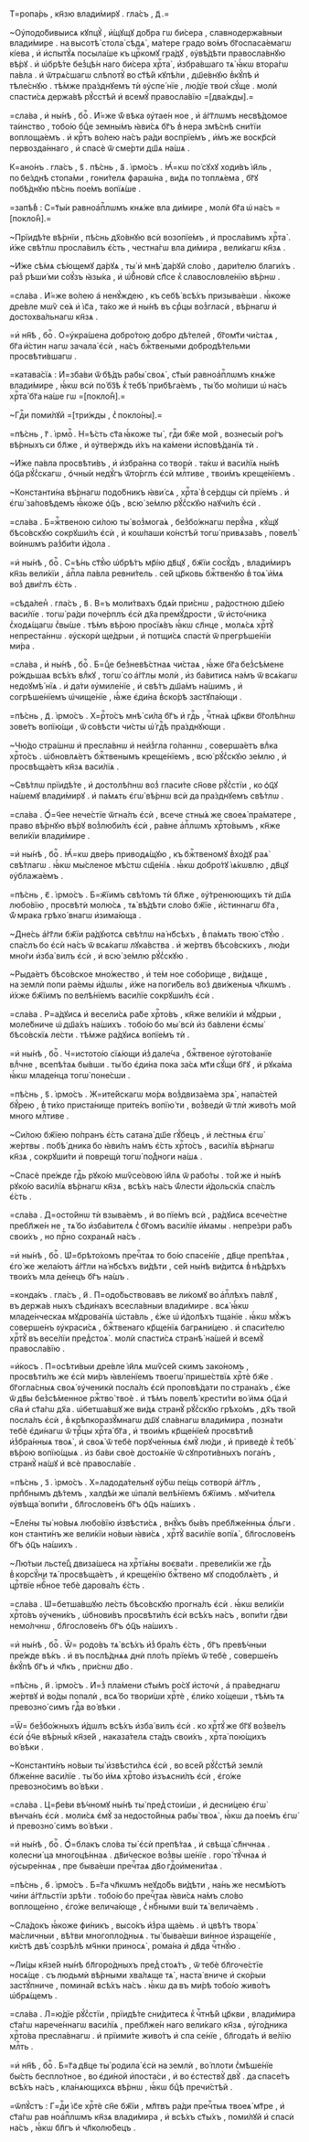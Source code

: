 Т=ропа́рь , кн҃зю влади́мирꙋ . гла́съ , д҃ .=

~Оу҆подо́бивыисѧ кꙋпцꙋ̀ , и҆́щꙋщꙋ до́бра гѡ би́сера , славнодержа́вныи влади́мире . на высотѣ̀ стола̀ сѣдѧ̀ , ма́тере градо во́мъ бг҃оспаса́емагѡ кі́ева , и҆ и҆спытꙋ́ѧ посыла́ше къ црⷭ҇комꙋ гра́дꙋ , ᲂу҆вѣ́дѣти правосла́внꙋю вѣ́рꙋ . и҆ ѡ҆брѣ́те без̾цѣ́н наго би́сера хрⷭ҇та̀ , и҆збра́вшаго тѧ̀ ꙗ҆́кѡ втора́гѡ па́вла . и҆ ѿтрѧ́сшагѡ слѣпотꙋ̀ во ст҃ѣ́й кꙋпѣ́ли , дш҃е́внꙋю в̾кꙋ́пѣ и҆ тѣле́снꙋю . тѣ́мже пра́зднꙋемъ тѝ ᲂу҆спе́ нїе , лю́дїе твоѝ сꙋ́ще . молѝ спасти́сѧ держа́вѣ рꙋ́сстѣй и҆ всемꙋ̀ правосла́вїю =[два́жды].=

=сла́ва , и҆ ны́нѣ , боⷢ҇ . И҆́=же ѿ́ вѣка ᲂу҆тае́н ное , и҆ а҆́гг҃лѡмъ несвѣ́домое та́инство , тобо́ю бцⷣе земны́мъ ꙗ҆ви́сѧ бг҃ъ в̾ нера змѣ́снѣ сни́тїи воплоща́емъ . и҆ крⷭ҇тъ во́лею на́съ ра́ди воспрїе́мъ , и҆́мъ же воскр҃сѝ первозда́ннаго , и҆ спасѐ ѿ сме́рти дш҃ѧ на́шѧ .

К=ано́нъ . гла́съ , ѕ҃ . пѣ́снь , а҃ . і҆рмо́съ . Ꙗ҆́=кѡ по́ сꙋхꙋ ходи́въ і҆и҃ль , по бе́зднѣ стопа́ми , гони́телѧ фараѡ́на , ви́дѧ по топлѧ́ема , бг҃ꙋ побѣ́днꙋю пѣ́снь пое́мъ вопїѧ́ше .

=запѣ́в̾ : С=т҃ы́и равноа҆пⷭ҇лѡмъ кнѧ́же вла ди́мире , молѝ бг҃а ѡ҆ на́съ =[покло́н̾].=

~Прїидѣ́те вѣ́рнїи , пѣ́снь дх҃о́внꙋю всѝ возопїе́мъ , и҆ просла́вимъ хрⷭ҇та̀ . и҆́же свѣ́тлѡ просла́вилъ є҆́сть , честна́гѡ вла ди́мира , вели́кагѡ кн҃зѧ .

~И҆́же сѣ́мѧ сѣ́ющемꙋ да́рꙋѧ , ты̀ и҆ мнѣ̀ да́рꙋй сло́во , дари́телю благи́хъ . раз̾ рѣши́ ми соꙋ́зъ ꙗ҆зы́ка , и҆ ѡ҆б̾новѝ сп҃се к̾ славословле́нїю вѣ́рнѡ .

=сла́ва . И҆́=же во́лею а҆ ненꙋ́ждею , къ себѣ̀ всѣ́хъ призыва́еши . ꙗ҆́коже дре́вле мѡѷ се́ѧ и҆ і҆с҃а , та́ко же и҆ ны́нѣ въ срⷣцы воз̾гласѝ , вѣ́рнагѡ и҆ достохва́льнагѡ кн҃зѧ .

=и҆ нн҃ѣ , боⷢ҇ . О=у҆кра́шена добро́тою добро дѣ́телей , бг҃омт҃и чи́стаѧ , бг҃а и҆́стин нагѡ зачала̀ є҆сѝ , на́съ бжⷭ҇твеными добродѣ́тельми просвѣти́вшагѡ .

=катава́сїѧ : И҆=зба́ви ѿ бѣ́дъ рабы̀ своѧ̀ , ст҃ы́и равноа҆пⷭ҇лѡмъ кнѧ́же влади́мире , ꙗ҆́кѡ всѝ по́ бз҃ѣ к̾ тебѣ̀ прибѣга́емъ , ты́ бо мо́лиши ѡ҆ на́съ хрⷭ҇та̀ бг҃а на́ше гѡ =[покло́н̾].=

~Гдⷭ҇и поми́лꙋй =[три́жды , с̾ покло́ны].=

=пѣ́снь , г҃ . і҆рмоⷭ҇ . Н=ѣ́сть ст҃а ꙗ҆́коже ты̀ , гдⷭ҇и бж҃е мо́й , вознесы́и ро́гъ вѣ́рныхъ си бл҃же , и҆ ᲂу҆тве́рждь и҆́хъ на ка́мени и҆сповѣ́данїѧ тѝ .

~И҆́же па́вла просвѣти́въ , и҆ и҆збра́нна со творѝ . та́кѡ и҆ васи́лїѧ ны́нѣ ѻ҆ц҃а рꙋ́с̾скагѡ , ѻ҆чны́и недꙋ́гъ ѿто́рглъ є҆сѝ млⷭ҇тиве , твои́мъ креще́нїемъ .

~Константи́на вѣ́рнагѡ подо́бникъ ꙗ҆ви́ сѧ , хрⷭ҇та̀ в̾ се́рдцы сѝ прїе́мъ . и҆ є҆гѡ̀ за́повѣдемъ ꙗ҆́коже ѻ҆ц҃ъ , всю̀ зе́млю рꙋ́с̾скꙋю наꙋчи́лъ є҆сѝ .

=сла́ва . Б=жⷭ҇твеною си́лою ты̀ воз̾мога́ѧ , без̾бо́жнагѡ перꙋ́на , кꙋ́щꙋ бѣсо́вскꙋю сокрꙋши́лъ є҆сѝ , и҆ коѡ́паши ко́нстѣй тогѡ̀ привѧза́въ , повелѣ̀ во́инѡмъ раз̾би́ти и҆́дола .

=и҆ ны́нѣ , боⷢ҇ . С=ѣ́нь ст҃ꙋ́ю ѡ҆брѣ́тъ мр҃і́ю дв҃цꙋ , бж҃їи сосꙋ́дъ , влади́миръ кн҃зь вели́кїи , а҆пⷭ҇ла па́вла ревни́тель . се́й цр҃ковь бжⷭ҇твенꙋю в̾ тоѧ̀ и҆́мѧ воз̾ дви́глъ є҆́сть .

=сѣда́лен̾ . гла́съ , в҃ . В=ъ моли́твахъ бдѧ́и при́снѡ , ра́достною дш҃е́ю васи́лїе . тогѡ̀ ра́ди поче́рплъ є҆сѝ дх҃а премꙋ́дрости , ѿ и҆сто́чника с̾ходѧ́щагѡ с̾вы́ше . тѣ́мъ вѣ́рою просїѧ́въ ꙗ҆́кѡ сл҃нце , молѧ́сѧ хрⷭ҇тꙋ̀ непреста́ннѡ . ᲂу҆скорѝ ще́дрыи , и҆ потщи́сѧ спастѝ ѿ прегрѣше́нїи ми́ра .

=сла́ва , и҆ ны́нѣ , боⷢ҇ . Б=цⷣе без̾невѣ́стнаѧ чи́стаѧ , ꙗ҆́же бг҃а без̾сѣ́мене ро́ждьшаѧ всѣ́хъ влⷣкꙋ , тогѡ̀ со а҆́гг҃лы молѝ , и҆з ба́витисѧ на́мъ ѿ всѧ́кагѡ недоꙋмѣ́ нїѧ . и҆ да́ти ᲂу҆миле́нїе , и҆ свѣ́тъ дш҃а́мъ на́шимъ , и҆ согрѣше́нїемъ ѡ҆чище́нїе , ꙗ҆́же є҆ди́на в̾ско́рѣ застꙋпа́ющи .

=пѣ́снь , д҃ . і҆рмо́съ . Х=рⷭ҇то́съ мнѣ̀ си́ла бг҃ъ и҆ гдⷭ҇ь , чⷭ҇тна́ѧ цр҃кви бг҃олѣ́пнѡ зове́тъ вопїю́щи , ѿ со́вѣсти чи́сты ѡ҆́ гдⷭ҇ѣ пра́зднꙋющи .

~Чю́до стра́шнѡ и҆ пресла́внѡ и҆ неи҆з̾гла го́ланнѡ , соверша́етъ влⷣка хрⷭ҇то́съ . ѡ҆бновлѧ́етъ бжⷭ҇твенымъ креще́нїемъ , всю̀ рꙋ́с̾скꙋю зе́млю , и҆ просвѣща́етъ кн҃зѧ васи́лїѧ .

~Свѣ́тлѡ прїидѣ́те , и҆ достолѣ́пнѡ воз̾ гласи́те сн҃ове рꙋ́с̾стїи , ко ѻ҆ц҃ꙋ на́шемꙋ влади́мирꙋ . и҆ па́мѧть є҆гѡ̀ вѣ́рнѡ всѝ да пра́зднꙋемъ свѣ́тлѡ .

=сла́ва . Ѻ҆́=ч҃ее нече́стїе ѿгна́лъ є҆сѝ , всече стны́ѧ же своеѧ̀ пра́матере , право вѣ́рнꙋю вѣ́рꙋ воз̾люби́лъ є҆сѝ , ра́вне а҆пⷭ҇лѡмъ хрⷭ҇то́вымъ , кн҃же вели́кїи влади́мире .

=и҆ ны́нѣ , боⷢ҇ . Ꙗ҆́=кѡ две́рь приводѧ́щꙋю , къ бжⷭ҇твеномꙋ в̾хо́дꙋ раѧ̀ свѣ́тлагѡ . ꙗ҆́кѡ мы́сленое мѣ́стѡ сщ҃е́нїѧ . ꙗ҆́кѡ добро́тꙋ і҆ѧ́кѡвлю , дв҃цꙋ ᲂу҆блажа́емъ .

=пѣ́снь , є҃ . і҆рмо́съ . Б=ж҃їимъ свѣ́томъ тѝ бл҃же , ᲂу҆́тренюющихъ тѝ дш҃ѧ любо́вїю , просвѣтѝ молю́сѧ , тѧ̀ вѣ́дѣти сло́во бж҃їе , и҆́стиннагѡ бг҃а , ѿ́ мрака грѣхо́ внагѡ и҆зима́юща .

~Дне́сь а҆́гг҃ли бж҃їи ра́дꙋютсѧ свѣ́тлѡ на́ нб҃сѣхъ , в̾ па́мѧть твою̀ ст҃ꙋ́ю . спа́слъ бо є҆сѝ на́съ ѿ всѧ́кагѡ лꙋка́вства . и҆ же́ртвъ бѣсо́вскихъ , лю́ди мно́ги и҆зба́ вилъ є҆сѝ , и҆ всю̀ зе́млю рꙋ́с̾скꙋю .

~Рыда́етъ бѣсо́вское мно́жество , и҆ те́м ное собо́рище , ви́дѧще , на землѝ попи ра́емы и҆́дѡлы , и҆́же на поги́бель воз̾ дви́женыѧ чл҃кѡмъ . и҆́хже бж҃їимъ по велѣ́нїемъ васи́лїе сокрꙋши́лъ є҆сѝ .

=сла́ва . Р=а́дꙋисѧ и҆ весели́сѧ ра́бе хрⷭ҇то́въ , кн҃же вели́кїи и҆ мꙋ́дрыи , моле́бниче ѡ҆ дш҃а́хъ на́шихъ . тобо́ю бо мы̀ всѝ и҆з ба́влени є҆смы̀ бѣсо́вскїѧ ле́сти . тѣ́мже ра́дꙋисѧ вопїе́мъ тѝ .

=и҆ ны́нѣ , боⷢ҇ . Ч=истото́ю сїѧ́ющи и҆з̾ дале́ча , бжⷭ҇твеное ᲂу҆гото́ванїе влⷣчне , всепѣ́таѧ бы́вши . ты́ бо є҆ди́на пока за́сѧ мт҃и сꙋ́щи бг҃ꙋ , и҆ рꙋка́ма ꙗ҆́кѡ младе́нца тогѡ̀ поне́сши .

=пѣ́снь , ѕ҃ . і҆рмо́съ . Ж=ите́йскагѡ мо́рѧ воз̾двиза́ема зрѧ̀ , напа́стей бꙋ́рею , в̾ ти́хо приста́нище прите́къ вопїю́ ти , воз̾ведѝ ѿ тлѝ живо́тъ мо́й много млⷭ҇тиве .

~Си́лою бж҃їею по́пранъ є҆́сть сатана̀ дш҃е гꙋ́бецъ , и҆ ле́стныѧ є҆гѡ̀ же́ртвы . побѣ́ дника бо ꙗ҆ви́лъ на́мъ є҆́сть хрⷭ҇то́съ , васи́лїѧ вѣ́рнагѡ кн҃зѧ , сокрꙋши́ти и҆ поврещѝ тогѡ̀ по́д̾ноги на́шѧ .

~Спасѐ пре́жде гдⷭ҇ь рꙋко́ю мѡѷсе́овою і҆и҃лѧ ѿ рабо́ты . то́й же и҆ ны́нѣ рꙋко́ю васи́лїѧ вѣ́рнагѡ кн҃зѧ , всѣ́хъ на́съ ѿ́лести и҆́дольскїѧ спа́слъ є҆́сть .

=сла́ва . Д=осто́йнѡ тѝ взыва́емъ , и҆ во пїе́мъ всѝ , ра́дꙋисѧ всече́стне пребл҃же́н не , тѧ́ бо и҆зба́вителѧ с̾ бг҃омъ васи́лїе и҆́мамы . непре́зри ра́бъ свои́хъ , но прⷭ҇но сохранѧ́й на́съ .

=и҆ ны́нѣ , боⷢ҇ . Ѡ҆=брѣто́хомъ пречⷭ҇таѧ то бо́ю спасе́нїе , дв҃це препѣ́таѧ , є҆го́ же жела́ютъ а҆́гг҃ли на́ нб҃сѣхъ ви́дѣти , се́й ны́нѣ ви́дитсѧ в̾ нѣ́дрѣхъ твои́хъ мла де́нецъ бг҃ъ на́шъ .

=конда́къ . гла́съ , и҃ . П=одо́бьствовавъ ве ли́комꙋ во а҆пⷭ҇лѣхъ па́влꙋ , въ держа́в ныхъ сѣди́нахъ всесла́вныи влади́мире . всѧ̀ ꙗ҆́кѡ младе́нческаѧ мꙋдрова́нїѧ ѡ҆ста́вль , є҆́же ѡ҆ и҆́долѣхъ тща́нїе . ꙗ҆́кѡ мꙋ́жъ соверше́нъ ᲂу҆краси́сѧ , бжⷭ҇твенаго кр҃ще́нїѧ багрѧни́цею . и҆ спаси́телю хрⷭ҇тꙋ̀ въ весе́лїи пред̾стоѧ̀ . молѝ спасти́сѧ странѣ̀ на́шей и҆ всемꙋ̀ правосла́вїю .

=и҆́косъ . П=осѣти́выи дре́вле і҆и҃лѧ мѡѷсе́й скимъ зако́номъ , просвѣти́лъ же є҆сѝ ми́ръ ꙗ҆вле́нїемъ твоегѡ̀ прише́ствїѧ хрⷭ҇тѐ бж҃е . бг҃огла́сныѧ своѧ̀ ᲂу҆ченикѝ посла́лъ є҆сѝ проповѣ́дати по страна́хъ , є҆́же ѿ дв҃ы без̾сѣ́менное ржⷭ҇тво̀ твоѐ . и҆ тѣ́мъ повелѣ̀ крести́ти во́ и҆мѧ ѻ҆ц҃а и҆ сн҃а и҆ ст҃а́гѡ дх҃а . ѡ҆бетша́вшꙋ же ви́дѧ странꙋ̀ рꙋ́с̾скꙋю грѣхо́мъ , дх҃ъ тво́й посла́лъ є҆сѝ , в̾ крѣпкоразꙋ́мнагѡ дш҃ꙋ сла́внагѡ влади́мира , позна́ти тебѐ є҆ди́нагѡ ѿ трⷪ҇цы хрⷭ҇та̀ бг҃а , и҆ твои́мъ кр҃ще́нїем̾ просвѣти́в̾ и҆з̾бра́нныѧ твоѧ̀ , и҆ своѧ̀ ѿ тебѐ порꙋче́нныѧ є҆мꙋ̀ лю́ди , и҆ приведѐ к̾ тебѣ̀ вѣ́рою вопїю́щыѧ . и҆з ба́ви своѐ достоѧ́нїе ѿ сꙋпроти́вныхъ пога́нъ , странꙋ̀ на́шꙋ и҆ всѐ правосла́вїе .

=пѣ́снь , з҃ . і҆рмо́съ . Х=ладода́тельнꙋ ᲂу҆́бѡ пе́щь сотворѝ а҆́гг҃лъ , прпⷣбнымъ дѣ́темъ , халдѣ́и же ѡ҆палѝ велѣ́нїемъ бж҃їимъ . мꙋчи́телѧ ᲂу҆вѣща̀ вопи́ти , бл҃гослове́нъ бг҃ъ ѻ҆ц҃ъ на́шихъ .

~Е҆ле́ны ты̀ но́выѧ любо́вїю и҆звѣсти́сѧ , внꙋ́къ бы́въ пребл҃же́нныѧ ѻ҆́льги . кон станти́нъ же вели́кїи но́выи ꙗ҆ви́сѧ , хрⷭ҇тꙋ̀ васи́лїе вопїѧ̀ , бл҃гослове́нъ бг҃ъ ѻ҆ц҃ъ на́шихъ .

~Лю́тыи льсте́ц̾ двиза́шесѧ на хрⷭ҇тїѧ́ны воєва́ти . превели́кїи же гдⷭ҇ь в̾ корсꙋ́ни тѧ̀ просвѣща́етъ , и҆ креще́нїю бжⷭ҇твено мꙋ сподоблѧ́етъ , и҆ црⷭ҇твїе нбⷭ҇ное тебѐ дарова́лъ є҆́сть .

=сла́ва . Ѡ҆=бетша́вшꙋю ле́сть бѣсо́вскꙋю прогна́лъ є҆сѝ . ꙗ҆́кѡ вели́кїи хрⷭ҇то́въ ᲂу҆чени́къ , ѡ҆бнови́въ просвѣти́лъ є҆сѝ всѣ́хъ на́съ , вопи́ти гдⷭ҇ви немо́лчнѡ , бл҃гослове́нъ бг҃ъ ѻ҆ц҃ъ на́шихъ .

=и҆ ны́нѣ , боⷢ҇ . Ѿ= родо́въ тѧ̀ всѣ́хъ и҆з̾ бра́лъ є҆́сть , бг҃ъ превѣ́чныи пре́жде вѣ́къ . и҆ въ послѣ́днѧѧ днѝ пло́ть прїе́мъ ѿ тебѐ , соверше́нъ в̾кꙋ́пѣ бг҃ъ и҆ чл҃къ , при́снѡ дв҃о .

=пѣ́снь , и҃ . і҆рмо́съ . И҆=з̾ пла́мени ст҃ы́мъ ро́сꙋ и҆сточѝ , а҆ пра́веднагѡ же́ртвꙋ и҆ во́ды попалѝ , всѧ́ бо твори́ши хрⷭ҇тѐ , є҆ли́ко хо́щеши , тѣ́мъ тѧ превозно́ симъ гдⷭ҇а во́ вѣки .

=Ѿ= без̾бо́жныхъ и҆́дѡлъ всѣ́хъ и҆зба́ вилъ є҆сѝ . ко хрⷭ҇тꙋ́ же бг҃ꙋ воз̾ве́лъ є҆сѝ ѻ҆́ч҃е вѣ́рных̾ кн҃зе́й , наказа́телѧ ста́дъ свои́хъ , хрⷭ҇та̀ пою́щихъ во́ вѣки .

~Константи́нъ но́выи ты̀ и҆звѣсти́лсѧ є҆сѝ , во все́й рꙋ́с̾стѣй землѝ бл҃же́нне васи́лїе . ты́ бо и҆́мѧ хрⷭ҇то́во и҆зъѧсни́лъ є҆сѝ , є҆го́же превозно́симъ во́ вѣки .

=сла́ва . Ц=р҃е́ви вѣ́чномꙋ ны́нѣ ты̀ пред̾ стои́ши , и҆ десни́цею є҆гѡ̀ вѣнча́нъ є҆сѝ . моли́сѧ є҆мꙋ̀ за недосто́йныѧ рабы̀ твоѧ̀ , ꙗ҆́кѡ да пое́мъ є҆гѡ̀ и҆ превозно́ симъ во́ вѣки .

=и҆ ны́нѣ , боⷢ҇ . Ѻ҆́=блакъ сло́ва ты̀ є҆сѝ препѣ́таѧ , и҆ свѣща̀ сл҃нчнаѧ . колесни́ ца многоцѣ́ннаѧ . дв҃и́ческое воз̾вы ше́нїе . горо̀ тꙋ́чнаѧ и҆ ᲂу҆сыре́ннаѧ , пре быва́еши пречⷭ҇таѧ дв҃о гдⷭ҇ои҆мени́таѧ .

=пѣ́снь , ѳ҃ . і҆рмо́съ . Б=г҃а чл҃кѡмъ неꙋдо́бь ви́дѣти , на́нь же несмѣ́ютъ чи́ни а҆́гг҃льстїи зрѣ́ти . тобо́ю бо пречⷭ҇таѧ ꙗ҆ви́сѧ на́мъ сло́во воплоще́нно , є҆го́же велича́юще , с̾ нбⷭ҇ными вѡ́и тѧ̀ велича́емъ .

~Сла́докъ ꙗ҆́коже фи́никъ , высо́къ и҆з̾ра ща́емь . и҆ цвѣ́тъ творѧ̀ ма́сличныи , вѣ́тви многопло́дныѧ . ты̀ быва́еши ви́нное и҆зраще́нїе , ки́стѣ двѣ̀ созрѣ́лѣ мч҃нки приносѧ̀ , рома́на и҆ дв҃да чⷭ҇тнꙋ́ю .

~Ли́цы кн҃зе́й ны́нѣ бл҃горо́дныхъ пред̾ стоѧ́тъ , ѿ тебѐ бл҃гоче́стїе носѧ́ще . съ людьмѝ вѣ́рными хва́лѧще тѧ̀ , наста́ вниче и҆ ско́рыи застꙋ́пниче , помина́й всѣ́хъ на́съ . ꙗ҆́кѡ да въ ми́рѣ тобо́ю живо́тъ ѡ҆брѧ́щемъ .

=сла́ва . Л=ю́дїе рꙋ́с̾стїи , прїидѣ́те сни́дитесѧ к̾ чⷭ҇тнѣ́й цр҃кви , влади́мира ст҃а́гѡ нарече́ннагѡ васи́лїѧ , пребл҃же́н наго вели́каго кн҃зѧ , ᲂу҆го́дника хрⷭ҇то́ва пресла́внагѡ . и҆ прїими́те живо́тъ и҆ спа се́нїе , бл҃года́ть и҆ ве́лїю млⷭ҇ть .

=и҆ нн҃ѣ , боⷢ҇ . Б=г҃а дв҃це ты̀ родила̀ є҆сѝ на землѝ , во́ плоти с̾мѣше́нїе бы́сть беспло́тное , во є҆ди́ной и҆поста́си , и҆ во є҆стествꙋ̀ двꙋ̀ . да спасе́тъ всѣ́хъ на́съ , кла́нѧющихсѧ вѣ́рнѡ , ꙗ҆́кѡ бцⷣѣ пречи́стѣй .

=ѿпꙋ́стъ : Г=дⷭ҇и і҆с҃е хрⷭ҇тѐ сн҃е бж҃їи , мл҃твъ ра́ди пречⷭ҇тыѧ твоеѧ̀ мт҃ре , и҆ ст҃а́гѡ рав ноа҆пⷭ҇лѡмъ кн҃зѧ влади́мира , и҆ всѣ́хъ ст҃ы́хъ , поми́лꙋй и҆ спасѝ на́съ , ꙗ҆́кѡ бл҃гъ и҆ чл҃колю́бецъ .

